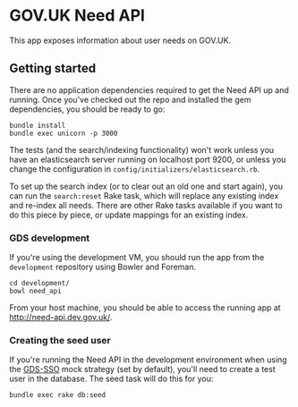 # GOV.UK Need API

This app exposes information about user needs on GOV.UK.

## Getting started

There are no application dependencies required to get the Need API up and running. Once you've checked out the repo and installed the gem dependencies, you should be ready to go:

    bundle install
    bundle exec unicorn -p 3000

The tests (and the search/indexing functionality) won't work unless you have an elasticsearch server running on localhost port 9200, or unless you change the configuration in `config/initializers/elasticsearch.rb`.

To set up the search index (or to clear out an old one and start again), you can run the `search:reset` Rake task, which will replace any existing index and re-index all needs. There are other Rake tasks available if you want to do this piece by piece, or update mappings for an existing index.

### GDS development

If you're using the development VM, you should run the app from the `development` repository using Bowler and Foreman.

    cd development/
    bowl need_api

From your host machine, you should be able to access the running app at <http://need-api.dev.gov.uk/>.

### Creating the seed user

If you're running the Need API in the development environment when using the [GDS-SSO](https://github.com/alphagov/gds-sso) mock strategy (set by default), you'll need to create a test user in the database. The seed task will do this for you:

    bundle exec rake db:seed
